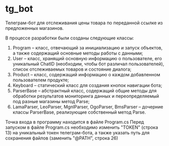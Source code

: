 # tg_bot
Телеграм-бот для отслеживания цены товара по переданной ссылке из предложенных магазинов.

В процессе разработки были созданы следующие классы:
1)	Program – класс, отвечающий за инициализацию и запуск объектов, а также содержащий основные методы работы с данными;
2)	User – класс, хранящий основную информацию о пользователе, его уникальный ChatID (необходим, чтобы бот различал пользователей), список отслеживаемых товаров и состояние диалога;
3)	Product – класс, содержащий информацию о каждом добавленном пользователем продукте;
4)	Keyboard – статический класс для создания кнопок 
навигации бота;
5)	ParserBase – абстрактный класс, содержащий общие методы для обработки результатов мониторинга данных и переопределяемый под разные магазины метод Parse;
6)	LamaParser, LeoParser, MgnlParser, OgoParser, BmsParser – дочерние классы ParserBase, реализующие собственный метод Parse.

Точка входа в программу находится в файле Program.cs
Перед запуском в файле Program.cs необходимо изменить "TOKEN" (строка 13) на уникальный токен телеграм-бота, а также указать путь для сохранения файлов (заменить "@PATH", строка 26)
